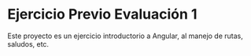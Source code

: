 # Ejercicio Previo Evaluación 1

Este proyecto es un ejercicio introductorio a Angular, al manejo de rutas, saludos, etc.
